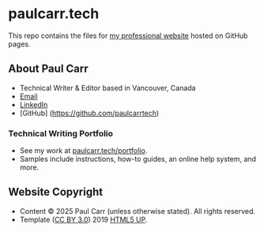 # paulcarr.tech
This repo contains the files for [my professional website](https://paulcarr.tech) hosted on GitHub pages.
## About Paul Carr
* Technical Writer & Editor based in Vancouver, Canada
* [Email](mailto:info@paulcarr.tech)
* [LinkedIn](https://linkedin.com/in/paulcarrtech)
* [GitHub] (https://github.com/paulcarrtech)
### Technical Writing Portfolio
* See my work at [paulcarr.tech/portfolio](https://paulcarr.tech/portfolio).
* Samples include instructions, how-to guides, an online help system, and more. 
## Website Copyright
* Content &copy; 2025 Paul Carr (unless otherwise stated). All rights reserved.
* Template ([CC BY 3.0](https://creativecommons.org/licenses/by/3.0/legalcode)) 2019 [HTML5 UP](http://html5up.net/).